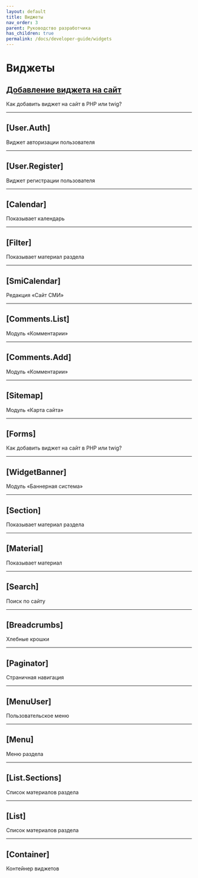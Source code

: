 ```yaml
---
layout: default
title: Виджеты
nav_order: 3
parent: Руководство разработчика
has_children: true
permalink: /docs/developer-guide/widgets
---
```


# Виджеты

## [Добавление виджета на сайт]({{site.baseurl}}/docs/developer-guide/widgets/add.html)

Как добавить виджет на сайт в PHP или twig?

---

## [User.Auth]

Виджет авторизации пользователя

---

## [User.Register]

Виджет регистрации пользователя

---

## [Calendar]

Показывает календарь

---

## [Filter]

Показывает материал раздела

---

## [SmiCalendar]

Редакция «Сайт СМИ»

---

## [Comments.List]

Модуль «Комментарии»

---

## [Comments.Add]

Модуль «Комментарии»

---

## [Sitemap]

Модуль «Карта сайта»

---

## [Forms]

Как добавить виджет на сайт в PHP или twig?

---

## [WidgetBanner]

Модуль «Баннерная система»

---

## [Section]

Показывает материал раздела

---

## [Material]

Показывает материал

---

## [Search]

Поиск по сайту

---

## [Breadcrumbs]

Хлебные крошки

---

## [Paginator]

Страничная навигация

---

## [MenuUser]

Пользовательское меню

---

## [Menu]

Меню раздела

---

## [List.Sections]

Список материалов раздела

---

## [List]

Список материалов раздела

---

## [Container]

Контейнер виджетов